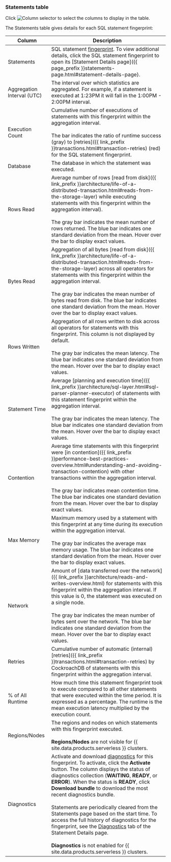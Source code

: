 ### Statements table

Click <img src="{{ 'images/common/ui-columns-button.png' | relative_url }}" alt="Column selector" /> to select the columns to display in the table.

The Statements table gives details for each SQL statement fingerprint:

Column | Description
-----|------------
Statements | SQL statement [fingerprint](#sql-statement-fingerprints). To view additional details, click the SQL statement fingerprint to open its [Statement Details page]({{ page_prefix }}statements-page.html#statement-details-page).
Aggregation Interval (UTC) | The interval over which statistics are aggregated. For example, if a statement is executed at 1:23PM it will fall in the 1:00PM - 2:00PM interval.
Execution Count | Cumulative number of executions of statements with this fingerprint within the aggregation interval. <br><br>The bar indicates the ratio of runtime success (gray) to [retries]({{ link_prefix }}transactions.html#transaction-retries) (red) for the SQL statement fingerprint.
Database | The database in which the statement was executed.
Rows Read | Average number of rows [read from disk]({{ link_prefix }}architecture/life-of-a-distributed-transaction.html#reads-from-the-storage-layer) while executing statements with this fingerprint within the aggregation interval).<br><br>The gray bar indicates the mean number of rows returned. The blue bar indicates one standard deviation from the mean. Hover over the bar to display exact values.
Bytes Read | Aggregation of all bytes [read from disk]({{ link_prefix }}architecture/life-of-a-distributed-transaction.html#reads-from-the-storage-layer) across all operators for statements with this fingerprint within the aggregation interval. <br><br>The gray bar indicates the mean number of bytes read from disk. The blue bar indicates one standard deviation from the mean. Hover over the bar to display exact values.
Rows Written  | Aggregation of all rows written to disk across all operators for statements with this fingerprint. This column is not displayed by default. <br><br>The gray bar indicates the mean latency. The blue bar indicates one standard deviation from the mean. Hover over the bar to display exact values.
Statement Time | Average [planning and execution time]({{ link_prefix }}architecture/sql-layer.html#sql-parser-planner-executor) of statements with this statement fingerprint within the aggregation interval. <br><br>The gray bar indicates the mean latency. The blue bar indicates one standard deviation from the mean. Hover over the bar to display exact values.
Contention | Average time statements with this fingerprint were [in contention]({{ link_prefix }}performance-best-practices-overview.html#understanding-and-avoiding-transaction-contention) with other transactions within the aggregation interval. <br><br>The gray bar indicates mean contention time. The blue bar indicates one standard deviation from the mean. Hover over the bar to display exact values.
Max Memory | Maximum memory used by a statement with this fingerprint at any time during its execution within the aggregation interval. <br><br>The gray bar indicates the average max memory usage. The blue bar indicates one standard deviation from the mean. Hover over the bar to display exact values.
Network | Amount of [data transferred over the network]({{ link_prefix }}architecture/reads-and-writes-overview.html) for statements with this fingerprint within the aggregation interval. If this value is 0, the statement was executed on a single node. <br><br>The gray bar indicates the mean number of bytes sent over the network. The blue bar indicates one standard deviation from the mean. Hover over the bar to display exact values.
Retries | Cumulative number of automatic (internal) [retries]({{ link_prefix }}transactions.html#transaction-retries) by CockroachDB of statements with this fingerprint within the aggregation interval.
% of All Runtime  | How much time this statement fingerprint took to execute compared to all other statements that were executed within the time period. It is expressed as a percentage. The runtime is the mean execution latency multiplied by the execution count.
Regions/Nodes | The regions and nodes on which statements with this fingerprint executed. <br><br>**Regions/Nodes** are not visible for {{ site.data.products.serverless }} clusters.
Diagnostics | Activate and download [diagnostics](#diagnostics) for this fingerprint. To activate, click the **Activate** button. The column displays the status of diagnostics collection (**WAITING**, **READY**, or **ERROR**). When the status is **READY**, click **Download bundle** to download the most recent diagnostics bundle. <br><br>Statements are periodically cleared from the Statements page based on the start time. To access the full history of diagnostics for the fingerprint, see the [Diagnostics](#diagnostics) tab of the Statement Details page. <br><br>**Diagnostics** is not enabled for {{ site.data.products.serverless }} clusters.
